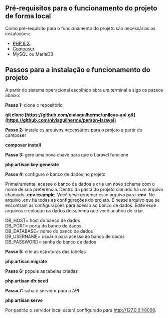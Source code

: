## Pré-requisitos para o funcionamento do projeto de forma local

Como pré-requisito para o funcionamento do projeto são necessárias as instalações:

- [PHP 8.X](https://www.php.net/manual/en/faq.installation).
- [Composer](https://getcomposer.org/doc/00-intro.md#installation-linux-unix-macos).
- MySQL ou MariaDB

## Passos para a instalação e funcionamento do projeto

A partir do sistema operacional escolhido abra um terminal e siga os passos abaixo:

<b>Passo 1:</b> clone o repositório

<b>git clone [https://github.com/niviaguilherme/unileya-api.git](https://github.com/niviaguilherme/person-laravel)</b>

<b>Passo 2:</b> instale os arquivos necessários para o projeto a partir do composer

<b>composer install</b>

<b>Passo 3:</b> gere uma nova chave para que o Laravel funcione

<b>php artisan key:generate</b>

<b>Passo 4:</b> configure o banco de dados no projeto

Primeiramente, acesso o banco de dados e crie um novo schema com o nome de sua preferência. Dentro da pasta do projeto clonado há um arquivo chamado <b>.env.example</b>. Você deve renomar esse arquivo para <b>.env</b>. No arquivo .env há todas as configurações do projeto. É nesse arquivo que se encontram as configurações para acesso ao banco de dados. Edite esse arquivos e coloque os dados do schema que você acabou de criar.

DB_HOST= host do banco de dados<BR>
DB_PORT= porta do banco de dados<BR>
DB_DATABASE= nome do banco de dados<BR>
DB_USERNAME= usuário para acesso ao banco de dados<BR>
DB_PASSWORD= senha do banco de dados<BR>

<b>Passo 5:</b> crie as estruturas das tabelas

<b>php artisan migrate</b>

<b>Passo 6:</b> popule as tabelas criadas

<b>php artisan db:seed</b>

<b>Passo 7:</b> suba o servidor para a API

<b>php artisan serve</b>

Por padrão o servidor local estará configurado para http://127.0.0.1:8000. 
